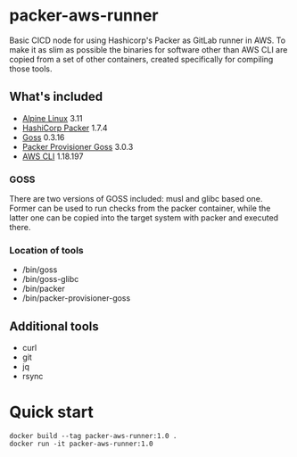 # packer-aws-runner

Basic CICD node for using Hashicorp's Packer as GitLab runner in AWS. To make it as slim as possible the binaries for software other than AWS CLI are copied from a set of other containers, created specifically for compiling those tools.

## What's included

* [Alpine Linux](https://alpinelinux.org/) 3.11
* [HashiCorp Packer](https://packer.io/) 1.7.4
* [Goss](https://github.com/aelsabbahy/goss/) 0.3.16
* [Packer Provisioner Goss](https://github.com/YaleUniversity/packer-provisioner-goss) 3.0.3
* [AWS CLI](https://aws.amazon.com/cli/) 1.18.197

### GOSS

There are two versions of GOSS included: musl and glibc based one. Former can be used to run checks from the packer container, while the latter one can be copied into the target system with packer and executed there.

### Location of tools

* /bin/goss
* /bin/goss-glibc
* /bin/packer
* /bin/packer-provisioner-goss


## Additional tools

* curl
* git
* jq
* rsync


# Quick start

```
docker build --tag packer-aws-runner:1.0 .
docker run -it packer-aws-runner:1.0
```
